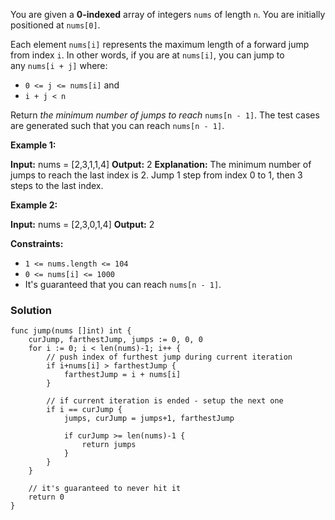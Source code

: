 You are given a **0-indexed** array of integers `nums` of length `n`. You are initially positioned at `nums[0]`.

Each element `nums[i]` represents the maximum length of a forward jump from index `i`. In other words, if you are at `nums[i]`, you can jump to any `nums[i + j]` where:

- `0 <= j <= nums[i]` and
- `i + j < n`

Return _the minimum number of jumps to reach_ `nums[n - 1]`. The test cases are generated such that you can reach `nums[n - 1]`.

**Example 1:**

**Input:** nums = [2,3,1,1,4]
**Output:** 2
**Explanation:** The minimum number of jumps to reach the last index is 2. Jump 1 step from index 0 to 1, then 3 steps to the last index.

**Example 2:**

**Input:** nums = [2,3,0,1,4]
**Output:** 2

**Constraints:**

- `1 <= nums.length <= 104`
- `0 <= nums[i] <= 1000`
- It's guaranteed that you can reach `nums[n - 1]`.

### Solution
```
func jump(nums []int) int {
	curJump, farthestJump, jumps := 0, 0, 0
	for i := 0; i < len(nums)-1; i++ {
		// push index of furthest jump during current iteration
		if i+nums[i] > farthestJump {
			farthestJump = i + nums[i]
		}

		// if current iteration is ended - setup the next one
		if i == curJump {
			jumps, curJump = jumps+1, farthestJump

			if curJump >= len(nums)-1 {
				return jumps
			}
		}
	}

	// it's guaranteed to never hit it
	return 0
}
```